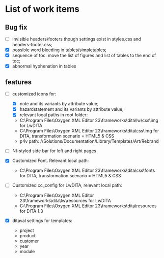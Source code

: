 # List of work items

## Bug fix

- [ ] invisible headers/footers though settings exist in styles.css and headers-footer.css;
- [x] possible word bleeding in tables/simpletables; 
- [x] sequence of toc: move the list of figures and list of tables to the end of toc;
- [x] abnormal hyphenation in tables

## features

- [ ] customized icons for:
  - [x] note and its variants by attribute value;
  - [x] hazardstatement and its variants by attribute value;
  - [x] relevant local paths in root folder:
   - C:\Program Files\Oxygen XML Editor 23\frameworks\dita\lw\css\img for LwDITA
   - C:\Program Files\Oxygen XML Editor 23\frameworks\dita\css\img for DITA, transformation scenario = HTML5 & CSS
   - p4v path: //Solutions/Documentation/Library/Templates/Art/Rebrand 

- [ ] NI-styled side bar for left and right pages
- [x] Customized Font. Relevant local path:
  - C:\Program Files\Oxygen XML Editor 23\frameworks\dita\css\fonts for DITA, transformation scenario = HTML5 & CSS
- [ ] Customized cc_config for LwDITA, relevant local path:
  - C:\Program Files\Oxygen XML Editor 23\frameworks\dita\lw\resources for LwDITA
  - C:\Program Files\Oxygen XML Editor 23\frameworks\dita\resources for DITA 1.3
- [x] ditaval settings for templates:
    + project
    + product
    + customer
    + year
    + module
